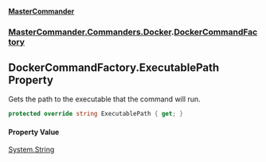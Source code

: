 #### [MasterCommander](MasterCommander.md 'MasterCommander')
### [MasterCommander.Commanders.Docker](MasterCommander.md#MasterCommander.Commanders.Docker 'MasterCommander.Commanders.Docker').[DockerCommandFactory](DockerCommandFactory.md 'MasterCommander.Commanders.Docker.DockerCommandFactory')

## DockerCommandFactory.ExecutablePath Property

Gets the path to the executable that the command will run.

```csharp
protected override string ExecutablePath { get; }
```

#### Property Value
[System.String](https://docs.microsoft.com/en-us/dotnet/api/System.String 'System.String')